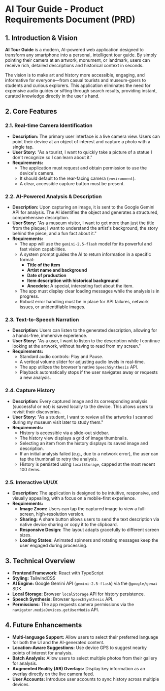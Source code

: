# AI Tour Guide - Product Requirements Document (PRD)

## 1. Introduction &amp; Vision

**AI Tour Guide** is a modern, AI-powered web application designed to transform any smartphone into a personal, intelligent tour guide. By simply pointing their camera at an artwork, monument, or landmark, users can receive rich, detailed descriptions and historical context in seconds.

The vision is to make art and history more accessible, engaging, and informative for everyone—from casual tourists and museum-goers to students and curious explorers. This application eliminates the need for expensive audio guides or sifting through search results, providing instant, curated knowledge directly in the user's hand.

## 2. Core Features

### 2.1. Real-time Camera Identification
- **Description:** The primary user interface is a live camera view. Users can point their device at an object of interest and capture a photo with a single tap.
- **User Story:** "As a tourist, I want to quickly take a picture of a statue I don't recognize so I can learn about it."
- **Requirements:**
    - The application must request and obtain permission to use the device's camera.
    - It should default to the rear-facing camera (`environment`).
    - A clear, accessible capture button must be present.

### 2.2. AI-Powered Analysis &amp; Description
- **Description:** Upon capturing an image, it is sent to the Google Gemini API for analysis. The AI identifies the object and generates a structured, comprehensive description.
- **User Story:** "As a museum visitor, I want to get more than just the title from the plaque; I want to understand the artist's background, the story behind the piece, and a fun fact about it."
- **Requirements:**
    - The app will use the `gemini-2.5-flash` model for its powerful and fast vision capabilities.
    - A system prompt guides the AI to return information in a specific format:
        - **Title of the item**
        - **Artist name and background**
        - **Date of production**
        - **Item description with historical background**
        - **Anecdote:** A special, interesting fact about the item.
    - The app must display clear loading messages while the analysis is in progress.
    - Robust error handling must be in place for API failures, network issues, or unidentifiable images.

### 2.3. Text-to-Speech Narration
- **Description:** Users can listen to the generated description, allowing for a hands-free, immersive experience.
- **User Story:** "As a user, I want to listen to the description while I continue looking at the artwork, without having to read from my screen."
- **Requirements:**
    - Standard audio controls: Play and Pause.
    - A vertical volume slider for adjusting audio levels in real-time.
    - The app utilizes the browser's native `SpeechSynthesis` API.
    - Playback automatically stops if the user navigates away or requests a new analysis.

### 2.4. Capture History
- **Description:** Every captured image and its corresponding analysis (successful or not) is saved locally to the device. This allows users to revisit their discoveries.
- **User Story:** "As a student, I want to review all the artworks I scanned during my museum visit later to study them."
- **Requirements:**
    - History is accessible via a slide-out sidebar.
    - The history view displays a grid of image thumbnails.
    - Selecting an item from the history displays its saved image and description.
    - If an initial analysis failed (e.g., due to a network error), the user can tap the thumbnail to retry the analysis.
    - History is persisted using `localStorage`, capped at the most recent 100 items.

### 2.5. Interactive UI/UX
- **Description:** The application is designed to be intuitive, responsive, and visually appealing, with a focus on a mobile-first experience.
- **Requirements:**
    - **Image Zoom:** Users can tap the captured image to view a full-screen, high-resolution version.
    - **Sharing:** A share button allows users to send the text description via native device sharing or copy it to the clipboard.
    - **Responsive Design:** The layout adapts gracefully to different screen sizes.
    - **Loading States:** Animated spinners and rotating messages keep the user engaged during processing.

## 3. Technical Overview

- **Frontend Framework:** React with TypeScript
- **Styling:** TailwindCSS
- **AI Engine:** Google Gemini API (`gemini-2.5-flash`) via the `@google/genai` SDK.
- **Local Storage:** Browser `localStorage` API for history persistence.
- **Speech Synthesis:** Browser `SpeechSynthesis` API.
- **Permissions:** The app requests camera permissions via the `navigator.mediaDevices.getUserMedia` API.

## 4. Future Enhancements

- **Multi-language Support:** Allow users to select their preferred language for both the UI and the AI-generated content.
- **Location-Aware Suggestions:** Use device GPS to suggest nearby points of interest for analysis.
- **Batch Analysis:** Allow users to select multiple photos from their gallery for analysis.
- **Augmented Reality (AR) Overlays:** Display key information as an overlay directly on the live camera feed.
- **User Accounts:** Introduce user accounts to sync history across multiple devices.
